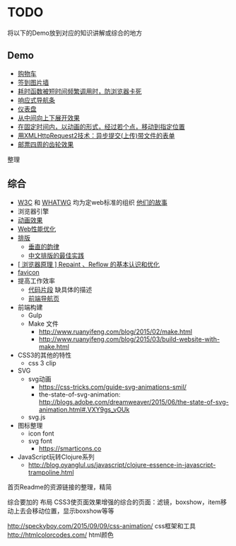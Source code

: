 # TODO
将以下的Demo放到对应的知识讲解或综合的地方
## Demo
* [购物车](demo/shopping-cart)
* [签到图片墙](demo/sign-in-anim)
* [耗时函数被短时间频繁调用时，防浏览器卡死](demo/throttle)
* [响应式导航条](demo/response-nav-bar)
* [仪表盘](demo/dash-circle)
* [从中间向上下展开效果](demo/center-open)
* [在固定时间内，以动画的形式，经过若个点，移动到指定位置](demo/anim-to-some-place-in-certain)
* [用XMLHttpRequest2技术：异步提交(上传)带文件的表单](demo/aysn-file-upload)
* [邮票四周的齿轮效果](demo/stamp)

整理
## 综合
* [W3C](http://www.chinaw3c.org/about.html) 和 [WHATWG](https://whatwg.org/) 均为定web标准的组织 [他们的故事](detail/W3C&WHATWG.md)
* 浏览器引擎
* [动画效果](detail/effect)
* [Web性能优化](others/web-speed-up.md)
* [排版](detail/type)
    * [垂直的韵律](detail/type/vertical-rhythm.md)
    * [中文排版的最佳实践](http://zhuanlan.zhihu.com/FrontendMagazine/19891152)
* [[ 浏览器原理 ] Repaint 、Reflow 的基本认识和优化](http://segmentfault.com/a/1190000002629708)
* [favicon](https://github.com/audreyr/favicon-cheat-sheet)
* 提高工作效率
    * [代码片段](snippets) 缺具体的描述
    * [前端导航页](https://htmlpreview.github.io/?https://github.com/iamjoel/front-end-note/blob/master/bookmark/bookmark-nav-page/index.html)
* 前端构建
	* Gulp
	* Make 文件
		* http://www.ruanyifeng.com/blog/2015/02/make.html
		* http://www.ruanyifeng.com/blog/2015/03/build-website-with-make.html
* CSS3的其他的特性
	* css 3 clip
* SVG
	* svg动画
		* https://css-tricks.com/guide-svg-animations-smil/
		* the-state-of-svg-animation: http://blogs.adobe.com/dreamweaver/2015/06/the-state-of-svg-animation.html#.VXY9gs_vOUk
	* svg.js
* 图标整理
	* icon font
	* svg font
		* https://smarticons.co
* JavaScript玩转Clojure系列
	* http://blog.oyanglul.us/javascript/clojure-essence-in-javascript-trampoline.html

首页Readme的资源链接的整理，精简

综合要加的
布局
CSS3使页面效果增强的综合的页面：滤镜，boxshow，item移动上去会移动位置，显示boxshow等等

http://speckyboy.com/2015/09/09/css-animation/ css框架和工具
http://htmlcolorcodes.com/ html颜色
